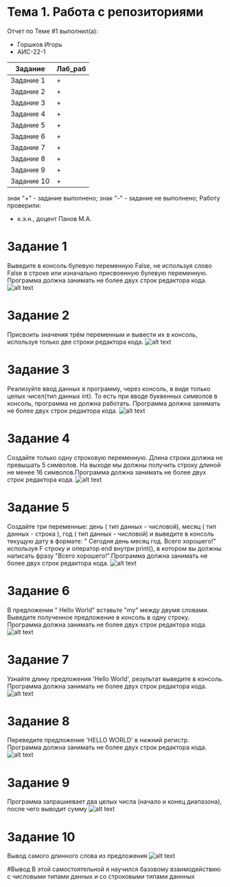 # Тема 1. Работа с репозиториями
Отчет по Теме #1 выполнил(а):
- Горшков Игорь
- АИС-22-1

| Задание | Лаб_раб |
| ------ | ------ |
| Задание 1 | + |
| Задание 2 | + |
| Задание 3 | + |
| Задание 4 | + |
| Задание 5 | + |
| Задание 6 | + |
| Задание 7 | + |
| Задание 8 | + |
| Задание 9 | + |
| Задание 10 | + |

знак "+" - задание выполнено; знак "-" - задание не выполнено;
Работу проверили:
- к.э.н., доцент Панов М.А.

# Задание 1
Выведите в консоль булевую переменную False, не используя слово False в строке или изначально присвоенную булевую переменную. Программа должна занимать не более двух строк редактора кода.
![alt text](https://github.com/vilgelmanderson/Samostoyatelnaya_rabota_2/blob/main/1.PNG)

# Задание 2
Присвоить значения трём переменным и вывести их в консоль, используя только две строки редактора кода.
![alt text](https://github.com/vilgelmanderson/Samostoyatelnaya_rabota_2/blob/main/2.PNG)

# Задание 3
Реализуйте ввод данных в программу, через консоль, в виде только целых чисел(тип данных int). То есть при вводе буквенных символов в консоль, программа не должна работать. Программа должна занимать не более двух строк редактора кода.
![alt text](https://github.com/vilgelmanderson/Samostoyatelnaya_rabota_2/blob/main/3.PNG)

# Задание 4
Создайте только одну строковую переменную. Длина строки должна не превышать 5 символов. На выходе мы должны получить строку длиной не менее 16 символов.Программа должна занимать не более двух строк редактора кода.
![alt text](https://github.com/vilgelmanderson/Samostoyatelnaya_rabota_2/blob/main/4.PNG)

# Задание 5
Создайте три переменные: день ( тип данных - числовой), месяц ( тип данных - строка ), год ( тип данных - числовой) и выведите в консоль текущую дату в формате: " Сегодня день месяц год. Всего хорошего!" используя F строку и оператор end внутри print(), в котором вы должны написать фразу "Всего хорошего!".Программа должна занимать не более двух строк редактора кода. 
![alt text](https://github.com/vilgelmanderson/Samostoyatelnaya_rabota_2/blob/main/5.PNG)

# Задание 6
В предложении " Hello World" вставьте "my" между двумя словами. Выведите полученное предложение в консоль в одну строку. Программа должна занимать не более двух строк редактора кода. 
![alt text](https://github.com/vilgelmanderson/Samostoyatelnaya_rabota_2/blob/main/6.PNG)

# Задание 7
Узнайте длину предложения 'Hello World', результат выведите в консоль. Программа должна занимать не более двух строк редактора кода.
![alt text](https://github.com/vilgelmanderson/Samostoyatelnaya_rabota_2/blob/main/7.PNG)

# Задание 8
Переведите предложение 'HELLO WORLD' в нижний регистр. Программа должна занимать не более двух строк редактора кода.
![alt text](https://github.com/vilgelmanderson/Samostoyatelnaya_rabota_2/blob/main/8.PNG)

# Задание 9
Программа запрашиевает два целых числа (начало и конец диапазона), после чего выводит сумму
![alt text](https://github.com/vilgelmanderson/Samostoyatelnaya_rabota_2/blob/main/9.PNG)

# Задание 10
Вывод самого длинного слова из предложения
![alt text](https://github.com/vilgelmanderson/Samostoyatelnaya_rabota_2/blob/main/10.PNG)

#Вывод
В этой самостоятельной я научился базовому взаимодействию с числовыми типами данных и со строковыми типами даннных
